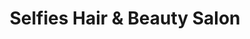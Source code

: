 ---
title: "Selfies Hair & Beauty Salon"
url: /havant/selfies-hair-and-beauty-salon/
shop: hairdresser
---